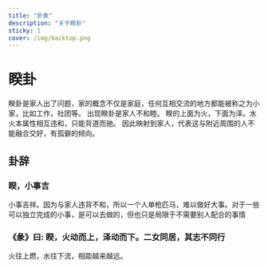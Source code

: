 ```yaml
---
title: "卦象"
description: "关于睽卦"
sticky: 1
cover: /img/backtop.png
---
```


# 睽卦

睽卦是家人出了问题，家的概念不仅是家庭，任何互相交流的地方都能被称之为小家，比如工作，社团等。
出现睽卦是家人不和睦。
睽的上面为火，下面为泽。水火本属性相互违和，只能背道而驰。
因此映射到家人，代表这与附近周围的人不能融合交好，有孤僻的倾向。

## 卦辞

### 睽，小事吉

小事吉祥。因为与家人违背不和，所以一个人单枪匹马，难以做好大事。对于一些可以独立完成的小事，是可以去做的，但也只是局限于不需要别人配合的事情

### 《彖》曰: 睽，火动而上，泽动而下。二女同居，其志不同行

火往上燃，水往下流，相距越来越远。